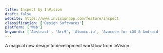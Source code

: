 ```yaml
---
title: Inspect by InVision
draft: false 
website: https://www.invisionapp.com/feature/inspect
classification: ['Design Softwares']
platform: ['Web']
keywords: ['Abstract', 'Arc9', 'Atomic.io', 'Avocode for iOS & Android', 'Bootsketch', 'CodeX by Supernova', 'Evrybo', 'Figma', 'Finch for Windows', 'InVision Design System Manager', 'InVision Studio for UI Designers', 'InVision V7', 'Made For Studio', 'Paste by FiftyThree', 'Penbook', 'ProjectHuddle', 'RemoteHQ', 'Sketch for Teams', 'Sympli', 'Teampaper Snap', 'The Mockup Club', 'Zeplin']
---
```

A magical new design to development workflow from InVision